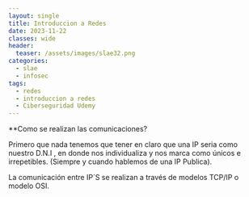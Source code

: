 ```yaml
---
layout: single
title: Introduccion a Redes
date: 2023-11-22
classes: wide
header:
  teaser: /assets/images/slae32.png
categories:
  - slae
  - infosec
tags:
  - redes
  - introduccion a redes
  - Ciberseguridad Udemy
---
```


**Como se realizan las comunicaciones?

Primero que nada tenemos que tener en claro que una IP seria como nuestro D.N.I , en donde nos individualiza y nos marca como únicos e irrepetibles. (Siempre y cuando hablemos de una IP Publica).

La comunicación entre IP´S se realizan a través de modelos TCP/IP o modelo OSI.

